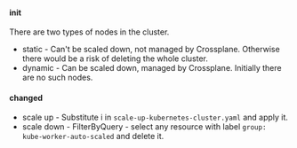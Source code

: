 #### init
There are two types of nodes in the cluster. 
- static - Can't be scaled down, not managed by Crossplane. Otherwise there would be a risk of deleting the whole cluster.
- dynamic - Can be scaled down, managed by Crossplane. Initially there are no such nodes.

#### changed
- scale up - Substitute i in `scale-up-kubernetes-cluster.yaml` and apply it.
- scale down - FilterByQuery - select any resource with label `group: kube-worker-auto-scaled` and delete it.
